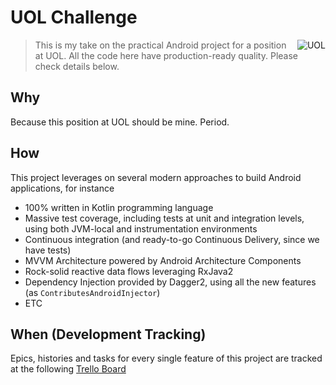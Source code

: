 # UOL Challenge

<img src="https://github.com/ubiratansoares/uol-challenge/github/uol-challenge.jpg"
 alt="UOL" align="right" />
 
 
> This is my take on the practical Android project for a position at UOL.
> All the code here have production-ready quality. Please check details below.

## Why

Because this position at UOL should be mine. Period.

## How

This project leverages on several modern approaches to build Android applications, for instance

- 100% written in Kotlin programming language
- Massive test coverage, including tests at unit and integration levels, using both JVM-local and instrumentation environments 
- Continuous integration (and ready-to-go Continuous Delivery, since we have tests)
- MVVM Architecture powered by Android Architecture Components
- Rock-solid reactive data flows leveraging RxJava2
- Dependency Injection provided by Dagger2, using all the new features (as `ContributesAndroidInjector`)
- ETC

## When (Development Tracking)

Epics, histories and tasks for every single feature of this project are tracked at the following [Trello Board](https://trello.com/b/ghpAQrPc/uol-challenge)